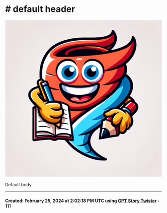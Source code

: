 # # default header

![Story Twister](<../images/GPT_story_twister.png>)

Default body

-----
#### Created: February 25, 2024 at 2:02:18 PM UTC using [GPT Story Twister](https://chat.openai.com/g/g-mBiNy6U9S-story-twister) - 111